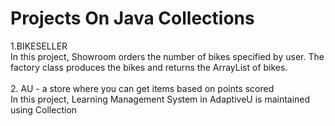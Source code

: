 # Projects On Java Collections
1.BIKESELLER <br />
  In this project, Showroom orders the number of bikes specified by user. The factory class produces the bikes and returns the ArrayList of bikes.<br /> <br />
2. AU - a store where you can get items based on points scored <br />
  In this project, Learning Management System in AdaptiveU is maintained using Collection <br />
